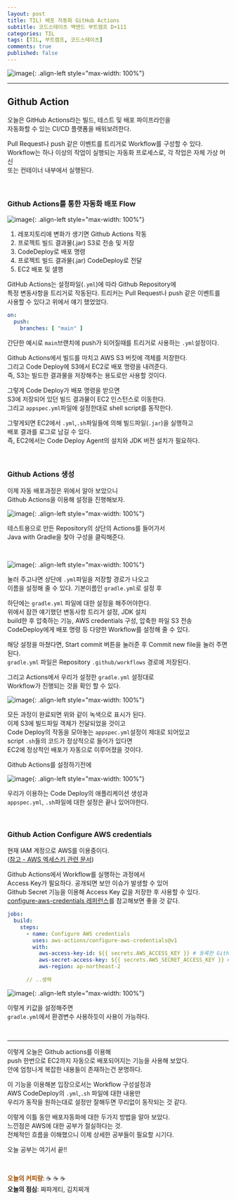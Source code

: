 ```yaml
---
layout: post
title: TIL) 배포 자동화 GitHub Actions
subtitle: 코드스테이츠 백엔드 부트캠프 D+111
categories: TIL
tags: [TIL, 부트캠프, 코드스테이츠]
comments: true
published: false
---
```


![image](){: .align-left style="max-width: 100%"}


---  

## Github Action  

오늘은 GitHub Actions라는 빌드, 테스트 및 배포 파이프라인을  
자동화할 수 있는 CI/CD 플랫폼을 배워보려한다.  

Pull Request나 push 같은 이벤트를 트리거로 Workflow를 구성할 수 있다.  
Workflow는 하나 이상의 작업이 실행되는 자동화 프로세스로, 각 작업은 자체 가상 머신  
또는 컨테이너 내부에서 실행된다.  

<br/>

### Github Actions를 통한 자동화 배포 Flow

![image](https://lh3.googleusercontent.com/u/0/drive-viewer/AFDK6gNS7vEzt0Vzp4__CH13v9LcmDTz7WAHn3CuXNw2JbEdcTd0Rlim8mfhT_8BX6KokJ4pPfSp7XLuV-zHGrM6KAUkfRwPag=w1920-h921){: .align-left style="max-width: 100%"}

1. 레포지토리에 변화가 생기면 Github Actions 작동
2. 프로젝트 빌드 결과물(.jar) S3로 전송 및 저장
3. CodeDeploy로 배포 명령
4. 프로젝트 빌드 결과물(.jar) CodeDeploy로 전달
5. EC2 배포 및 샐행

GitHub Actions는 설정파일(`.yml`)에 따라 Github Repository에  
특정 변동사항을 트리거로 작동된다. 트리커는 Pull Request나 push 같은 이벤트를  
사용할 수 있다고 위에서 얘기 했었었다.  
```yaml
on:
  push:
    branches: [ "main" ]
```  
간단한 예시로 `main`브랜치에 push가 되어질때를 트리거로 사용하는 `.yml`설정이다.  

Github Actions에서 빌드를 마치고 AWS S3 버킷에 객체를 저장한다.  
그리고 Code Deploy에 S3에서 EC2로 배포 명령을 내려준다.  
즉, S3는 빌드한 결과물을 저장해주는 용도로만 사용할 것이다.  

그렇게 Code Deploy가 배포 명령을 받으면  
S3에 저장되어 있던 빌드 결과물이 EC2 인스턴스로 이동한다.  
그리고 `appspec.yml`파일에 설정한대로 shell script를 동작한다.  

그렇게되면 EC2에서 `.yml`,`.sh`파일들에 의해 빌드파일(`.jar`)을 실행하고  
배포 결과를 로그로 남길 수 있다.  
즉, EC2에서는 Code Deploy Agent의 설치와 JDK 버전 설치가 필요하다.

<br/>

### Github Actions 생성  
이제 자동 배포과정은 위에서 알아 보았으니  
Github Actions을 이용해 설정을 진행해보자.


![image](https://lh3.googleusercontent.com/u/0/drive-viewer/AFDK6gMYNPG-u6wiQkjifVTjEQoKHtaBipydSZPQKgyZx0rYIcuXUSkJSallw1_50L0eTN2PolpzM0LN3Iq-53XpaeOGc0RISQ=w1920-h921){: .align-left style="max-width: 100%"}

테스트용으로 만든 Repository의 상단의 Actions를 들어가서  
Java with Gradle을 찾아 구성을 클릭해준다.


<br/>


![image](https://lh3.googleusercontent.com/u/0/drive-viewer/AFDK6gM5ES3mIxRbG_7Tv7xj6t5VmlwijcfF3hNJE-Y-6LL5Ho0UW-ryp83Wv09WSYX_zmL1A_yXR83yC5j1CYsvj7RGrvxRzw=w1920-h921){: .align-left style="max-width: 100%"}

눌러 주고나면 상단에 `.yml`파일을 저장할 경로가 나오고  
이름을 설정해 줄 수 있다. 기본이름인 `gradle.yml`로 설정 후  

하단에는 `gradle.yml` 파일에 대한 설정을 해주어야한다.  
위에서 잠깐 얘기했던 변동사항 트리거 설정, JDK 설치  
build한 후 압축하는 기능, AWS credentials 구성, 압축한 파일 S3 전송  
CodeDeploy에게 배포 명령 등 다양한 Workflow를 설정해 줄 수 있다.  

해당 설정을 마쳤다면, Start commit 버튼을 눌러준 후 Commit new file을 눌러 주면 된다.   
`gradle.yml` 파일은 Repository `.github/workflows` 경로에 저장된다.  

그리고 Actions에서 우리가 설정한 `gradle.yml` 설정대로  
Workflow가 진행되는 것을 확인 할 수 있다.


![image](https://lh3.googleusercontent.com/u/0/drive-viewer/AFDK6gN_vA2swoIsKid0hpogGa6K3M2HJBTtXm-GDj3Jgd5XETM9wAWdxUNkQyJXVJNWW3jWBSsFBStT6Zi3nWTmNAZJ_xD8mQ=w1920-h921){: .align-left style="max-width: 100%"}

모든 과정이 완료되면 위와 같이 녹색으로 표시가 된다.  
이제 S3에 빌드파일 객체가 전달되었을 것이고  
Code Deploy의 작동을 모아놓는 `appspec.yml`설정이 제대로 되어있고  
script `.sh`들의 코드가 정상적으로 들어가 있다면  
EC2에 정상적인 배포가 자동으로 이루어졌을 것이다.

Github Actions를 설정하기전에

![image](https://lh3.googleusercontent.com/u/0/drive-viewer/AFDK6gOCCMyhm1hmET_5cP4ljHyaJO7PsnSF7BHDYz2UDXIXk_bnHjHRXcJiInrmSFkwX5vihtTEAlXthho-aq2hznZ2WicsZw=w1304-h921){: .align-left style="max-width: 100%"}

우리가 이용하는 Code Deploy의 애플리케이션 생성과  
`appspec.yml`, `.sh`파일에 대한 설정은 끝나 있어야한다.


<br/>

### Github Action Configure AWS credentials

현재 IAM 계정으로 AWS를 이용중이다.  
([참고 - AWS 엑세스키 관련 문서])

Github Actions에서 Workflow를 실행하는 과정에서  
Access Key가 필요하다. 공개되면 보안 이슈가 발생할 수 있어  
Github Secret 기능을 이용해 Access Key 값을 저장한 후 사용할 수 있다.  
[configure-aws-credentials 레퍼런스]를 참고해보면 좋을 것 같다.

```yaml
jobs:
  build:
    steps:      
      - name: Configure AWS credentials
        uses: aws-actions/configure-aws-credentials@v1
        with:
          aws-access-key-id: ${{ secrets.AWS_ACCESS_KEY }} # 등록한 Github Secret
          aws-secret-access-key: ${{ secrets.AWS_SECRET_ACCESS_KEY }} # 등록한 Github Secret
          aws-region: ap-northeast-2
     
      // ..생략
```
![image](https://lh3.googleusercontent.com/u/0/drive-viewer/AFDK6gNUWS9aAZNZWUWqRYoX-BwmSLb-6gQk_20nb6IINmQUT2KAzI4lG5iZRNsAOzd0bseG1KReKyflHyumA-PfLlni5ijXrA=w1920-h921){: .align-left style="max-width: 100%"}

이렇게 키값을 설정해주면  
`gradle.yml`에서 환경변수 사용하듯이 사용이 가능하다.


<br/>  

[참고 - AWS 엑세스키 관련 문서]: https://docs.aws.amazon.com/ko_kr/powershell/latest/userguide/pstools-appendix-sign-up.html
[configure-aws-credentials 레퍼런스]:https://github.com/aws-actions/configure-aws-credentials

---

이렇게 오늘은 Github actions를 이용해  
push 한번으로 EC2까지 자동으로 배포되어지는 기능을 사용해 보았다.  
안에 엄청나게 복잡한 내용들이 존재하는건 분명하다.  

이 기능을 이용해본 입장으로서는 Workflow 구성설정과  
AWS CodeDeploy의 `.yml`,`.sh` 파일에 대한 내용만  
우리가 동작을 원하는대로 설정만 잘해두면 무리없이 동작되는 것 같다.

이렇게 이틀 동안 배포자동화에 대한 두가지 방법을 알아 보았다.  
느낀점은 AWS에 대한 공부가 절실하다는 것.  
전체적인 흐름을 이해했으니 이제 상세한 공부들이 필요할 시기다.  

오늘 공부는 여기서 끝!!



<br/>  

<span style="color:#994C00">**오늘의 커피량**</span>: ☕️ ☕️ ☕️  
**오늘의 점심**: 짜파게티, 김치찌개